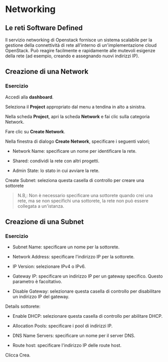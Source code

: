 # Networking

## Le reti Software Defined

Il servizio networking di Openstack fornisce un sistema scalabile per la gestione della connettività di rete all'interno di un'implementazione cloud OpenStack. Può reagire facilmente e rapidamente alle mutevoli esigenze della rete (ad esempio, creando e assegnando nuovi indirizzi IP). 

## Creazione di una Network

### Esercizio
Accedi alla **dashboard**.

Seleziona il **Project** appropriato dal menu a tendina in alto a sinistra.

Nella scheda **Project**, apri la scheda **Network** e fai clic sulla categoria Network.

Fare clic su **Create Network**.

Nella finestra di dialogo **Create Network**, specificare i seguenti valori;

- Network Name: specificare un nome per identificare la rete.

- Shared: condividi la rete con altri progetti.

- Admin State: lo stato in cui avviare la rete.

Create Subnet: seleziona questa casella di controllo per creare una sottorete

>N.B,: Non è necessario specificare una sottorete quando crei una rete, ma se non specifichi una sottorete, la rete non può essere collegata a un'istanza. 

## Creazione di una Subnet

### Esercizio

- Subnet Name: specificare un nome per la sottorete.

- Network Address: specificare l'indirizzo IP per la sottorete.

- IP Version: selezionare IPv4 o IPv6.

- Gateway IP: specificare un indirizzo IP per un gateway specifico. Questo parametro è facoltativo.

- Disable Gateway: selezionare questa casella di controllo per disabilitare un indirizzo IP del gateway.

Details sottorete:

- Enable DHCP: selezionare questa casella di controllo per abilitare DHCP.

- Allocation Pools: specificare i pool di indirizzi IP.

- DNS Name Servers: specificare un nome per il server DNS.

- Route host: specificare l'indirizzo IP delle route host. 

Clicca Crea.


